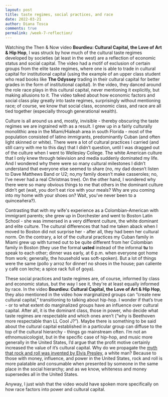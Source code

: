 ```yaml
---
layout: post
title: taste regimes, social practices, and race
date: 2022-03-21
author: Diana Tosca
comments: true
permalink: /week-7-reflection/
---
```


Watching the Then & Now video **Bourdieu: Cultural Capital, the Love of Art & Hip Hop**, I was struck by how much of the cultural taste regimes developed by societies (at least in the west) are a reflection of economic status and social capital. The video had a motif of exclusion of certain groups from the elite taste regimes, where one is able to trade in cultural capital for institutional capital (using the example of an upper class student who read books like **The Odyssey** trading in their cultural capital for better grades in the form of institutional capital). In the video, they danced around the role race plays in this cultural capital, never mentioning it explicitly, but making allusions to it. The video talked about how economic factors and social class play greatly into taste regimes, surprisingly without mentioning race; of course, we know that social class, economic class, and race are all tied together (especially through generational wealth).


Culture is all around us and, mostly, invisible - thereby obscuring the taste regimes we are ingrained with as a result. I grew up in a fairly culturally monolithic area in the Miami/Hialeah area in south Florida - most of the population consisted of latino immigrants, predominantly Cuban (and often light skinned or white). There were a lot of cultural practices I carried (and still carry with me to this day) that I didn’t question, until I was dragged out of the culture when I went to Wellesley College. The white American culture that I only knew through television and media suddenly dominated my life. And I wondered why there were so many cultural milestones I didn’t understand that everyone else seemed to share (no, my dad doesn’t listen to Dave Matthews Band or U2; no,my family doesn’t make casseroles; no, I’ve never had a real Christmas tree). On the other hand, I wondered why there were so many obvious things to me that others in the dominant culture didn’t get (wait, you don’t eat rice with your meals? Why are you coming into my home with your shoes on? Wait, you’ve never been to a quinceañera?). 


Contrasting that with my wife's experience as a Colombian-American with immigrant parents; she grew up in Dorchester and went to Boston Latin School - she was immersed in a very different culture, the white dominant and elite culture. The cultural differences that had me taken aback when I moved to Boston did not surprise her - after all, they had been her cultural norm. On the contrary, a lot of the cultural practices my Cuban family in Miami grew up with turned out to be quite different from her Colombian family in Boston (they use the formal **usted** instead of the informal **tu** to speak to each other; dinner was early, at 6 p.m. when everyone got home from work; generally, the household was soft-spoken). But a lot of things were the same (pollo y arroz for dinner! no shoes in the house; pan caliente y café con leche; a spice rack full of goya). 


These social practices and taste regimes are, of course, informed by class and economic status, but the way I see it, they're at least equally informed by race. In the video **Bourdieu: Cultural Capital, the Love of Art & Hip Hop**, they also mentioned in the video how marginalized groups can “create new cultural capital,” transitioning to talking about hip-hop. I wonder if that’s true - or to what extent do marginalized groups have an influence over cultural capital. After all, it is the dominant class, those in power, who decide what taste regimes are respectable and which ones aren’t (“why is Beethoven more respectable than LL Cool J?”). Maybe there is something to be said about the cultural capital established in a particular group can diffuse to the top of the cultural hierarchy - things go mainstream often. I’m not an ethnomusicologist, but in the specific case of hip-hop, and music more generally in the United States, I’d argue that the profit motive certainly increased the value of it’s cultural capital. Why do we propagate the [myth that rock and roll was invented by Elvis Presley](http://affinitymagazine.us/2016/10/14/no-elvis-presley-did-not-invent-rock-n-roll/#:~:text=Lovers%20of%20rock%20will%20usually,of%20black%20culture%20and%20music.), a white man? Because to those with money, influence, and power in the United States, rock and roll is more palatable and consumable when presented by someone in the same place in the social hierarchy; and as we know, whiteness and money supersedes all in the United States.


Anyway, I just wish that the video would have spoken more specifically on how race factors into power and cultural capital.
